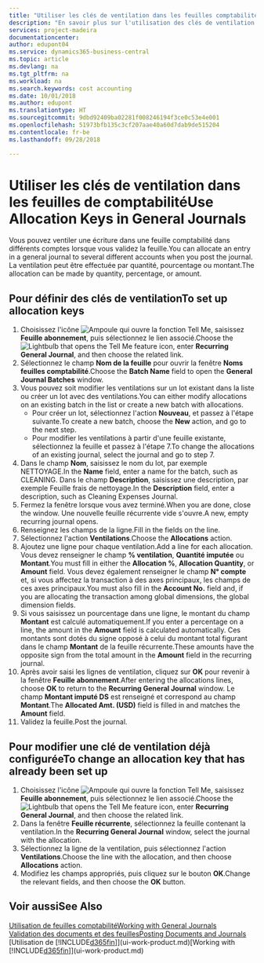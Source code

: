 ```yaml
---
title: "Utiliser les clés de ventilation dans les feuilles comptabilité | Microsoft Docs"
description: "En savoir plus sur l'utilisation des clés de ventilation dans les feuilles."
services: project-madeira
documentationcenter: 
author: edupont04
ms.service: dynamics365-business-central
ms.topic: article
ms.devlang: na
ms.tgt_pltfrm: na
ms.workload: na
ms.search.keywords: cost accounting
ms.date: 10/01/2018
ms.author: edupont
ms.translationtype: HT
ms.sourcegitcommit: 9dbd92409ba02281f008246194f3ce0c53e4e001
ms.openlocfilehash: 51973bfb135c3cf207aae40a60d7dab9de515204
ms.contentlocale: fr-be
ms.lasthandoff: 09/28/2018

---
```

# <a name="use-allocation-keys-in-general-journals"></a><span data-ttu-id="afca0-103">Utiliser les clés de ventilation dans les feuilles de comptabilité</span><span class="sxs-lookup"><span data-stu-id="afca0-103">Use Allocation Keys in General Journals</span></span>
<span data-ttu-id="afca0-104">Vous pouvez ventiler une écriture dans une feuille comptabilité dans différents comptes lorsque vous validez la feuille.</span><span class="sxs-lookup"><span data-stu-id="afca0-104">You can allocate an entry in a general journal to several different accounts when you post the journal.</span></span> <span data-ttu-id="afca0-105">La ventilation peut être effectuée par quantité, pourcentage ou montant.</span><span class="sxs-lookup"><span data-stu-id="afca0-105">The allocation can be made by quantity, percentage, or amount.</span></span>

## <a name="to-set-up-allocation-keys"></a><span data-ttu-id="afca0-106">Pour définir des clés de ventilation</span><span class="sxs-lookup"><span data-stu-id="afca0-106">To set up allocation keys</span></span>
1. <span data-ttu-id="afca0-107">Choisissez l'icône ![Ampoule qui ouvre la fonction Tell Me](media/ui-search/search_small.png "Dites-moi ce que vous voulez faire"), saisissez **Feuille abonnement**, puis sélectionnez le lien associé.</span><span class="sxs-lookup"><span data-stu-id="afca0-107">Choose the ![Lightbulb that opens the Tell Me feature](media/ui-search/search_small.png "Tell me what you want to do") icon, enter **Recurring General Journal**, and then choose the related link.</span></span>
2. <span data-ttu-id="afca0-108">Sélectionnez le champ **Nom de la feuille** pour ouvrir la fenêtre **Noms feuilles comptabilité**.</span><span class="sxs-lookup"><span data-stu-id="afca0-108">Choose the **Batch Name** field to open the **General Journal Batches** window.</span></span>
3. <span data-ttu-id="afca0-109">Vous pouvez soit modifier les ventilations sur un lot existant dans la liste ou créer un lot avec des ventilations.</span><span class="sxs-lookup"><span data-stu-id="afca0-109">You can either modify allocations on an existing batch in the list or create a new batch with allocations.</span></span>
   * <span data-ttu-id="afca0-110">Pour créer un lot, sélectionnez l'action **Nouveau**, et passez à l'étape suivante.</span><span class="sxs-lookup"><span data-stu-id="afca0-110">To create a new batch, choose the **New** action, and go to the next step.</span></span>
   * <span data-ttu-id="afca0-111">Pour modifier les ventilations à partir d'une feuille existante, sélectionnez la feuille et passez à l'étape 7.</span><span class="sxs-lookup"><span data-stu-id="afca0-111">To change the allocations of an existing journal, select the journal and go to step 7.</span></span>    
4. <span data-ttu-id="afca0-112">Dans le champ **Nom**, saisissez le nom du lot, par exemple NETTOYAGE.</span><span class="sxs-lookup"><span data-stu-id="afca0-112">In the **Name** field, enter a name for the batch, such as CLEANING.</span></span> <span data-ttu-id="afca0-113">Dans le champ **Description**, saisissez une description, par exemple Feuille frais de nettoyage.</span><span class="sxs-lookup"><span data-stu-id="afca0-113">In the **Description** field, enter a description, such as Cleaning Expenses Journal.</span></span>
5. <span data-ttu-id="afca0-114">Fermez la fenêtre lorsque vous avez terminé.</span><span class="sxs-lookup"><span data-stu-id="afca0-114">When you are done, close the window.</span></span> <span data-ttu-id="afca0-115">Une nouvelle feuille récurrente vide s'ouvre.</span><span class="sxs-lookup"><span data-stu-id="afca0-115">A new, empty recurring journal opens.</span></span>
6. <span data-ttu-id="afca0-116">Renseignez les champs de la ligne.</span><span class="sxs-lookup"><span data-stu-id="afca0-116">Fill in the fields on the line.</span></span>
7. <span data-ttu-id="afca0-117">Sélectionnez l'action **Ventilations**.</span><span class="sxs-lookup"><span data-stu-id="afca0-117">Choose the **Allocations** action.</span></span>
8. <span data-ttu-id="afca0-118">Ajoutez une ligne pour chaque ventilation.</span><span class="sxs-lookup"><span data-stu-id="afca0-118">Add a line for each allocation.</span></span> <span data-ttu-id="afca0-119">Vous devez renseigner le champ **% ventilation**, **Quantité imputée** ou **Montant**.</span><span class="sxs-lookup"><span data-stu-id="afca0-119">You must fill in either the **Allocation %**, **Allocation Quantity**, or **Amount** field.</span></span> <span data-ttu-id="afca0-120">Vous devez également renseigner le champ **N° compte** et, si vous affectez la transaction à des axes principaux, les champs de ces axes principaux.</span><span class="sxs-lookup"><span data-stu-id="afca0-120">You must also fill in the **Account No.** field and, if you are allocating the transaction among global dimensions, the global dimension fields.</span></span>
9. <span data-ttu-id="afca0-121">Si vous saisissez un pourcentage dans une ligne, le montant du champ **Montant** est calculé automatiquement.</span><span class="sxs-lookup"><span data-stu-id="afca0-121">If you enter a percentage on a line, the amount in the **Amount** field is calculated automatically.</span></span> <span data-ttu-id="afca0-122">Ces montants sont dotés du signe opposé à celui du montant total figurant dans le champ **Montant** de la feuille récurrente.</span><span class="sxs-lookup"><span data-stu-id="afca0-122">These amounts have the opposite sign from the total amount in the **Amount** field in the recurring journal.</span></span>
10. <span data-ttu-id="afca0-123">Après avoir saisi les lignes de ventilation, cliquez sur **OK** pour revenir à la fenêtre **Feuille abonnement**.</span><span class="sxs-lookup"><span data-stu-id="afca0-123">After entering the allocations lines, choose **OK** to return to the **Recurring General Journal** window.</span></span> <span data-ttu-id="afca0-124">Le champ **Montant imputé DS** est renseigné et correspond au champ **Montant**.</span><span class="sxs-lookup"><span data-stu-id="afca0-124">The **Allocated Amt. (USD)** field is filled in and matches the **Amount** field.</span></span>
11. <span data-ttu-id="afca0-125">Validez la feuille.</span><span class="sxs-lookup"><span data-stu-id="afca0-125">Post the journal.</span></span>

## <a name="to-change-an-allocation-key-that-has-already-been-set-up"></a><span data-ttu-id="afca0-126">Pour modifier une clé de ventilation déjà configurée</span><span class="sxs-lookup"><span data-stu-id="afca0-126">To change an allocation key that has already been set up</span></span>
1. <span data-ttu-id="afca0-127">Choisissez l'icône ![Ampoule qui ouvre la fonction Tell Me](media/ui-search/search_small.png "Dites-moi ce que vous voulez faire"), saisissez **Feuille abonnement**, puis sélectionnez le lien associé.</span><span class="sxs-lookup"><span data-stu-id="afca0-127">Choose the ![Lightbulb that opens the Tell Me feature](media/ui-search/search_small.png "Tell me what you want to do") icon, enter **Recurring General Journal**, and then choose the related link.</span></span>
2. <span data-ttu-id="afca0-128">Dans la fenêtre **Feuille récurrente**, sélectionnez la feuille contenant la ventilation.</span><span class="sxs-lookup"><span data-stu-id="afca0-128">In the **Recurring General Journal** window, select the journal with the allocation.</span></span>
3. <span data-ttu-id="afca0-129">Sélectionnez la ligne de la ventilation, puis sélectionnez l'action **Ventilations**.</span><span class="sxs-lookup"><span data-stu-id="afca0-129">Choose the line with the allocation, and then choose **Allocations** action.</span></span>
4. <span data-ttu-id="afca0-130">Modifiez les champs appropriés, puis cliquez sur le bouton **OK**.</span><span class="sxs-lookup"><span data-stu-id="afca0-130">Change the relevant fields, and then choose the **OK** button.</span></span>

## <a name="see-also"></a><span data-ttu-id="afca0-131">Voir aussi</span><span class="sxs-lookup"><span data-stu-id="afca0-131">See Also</span></span>
[<span data-ttu-id="afca0-132">Utilisation de feuilles comptabilité</span><span class="sxs-lookup"><span data-stu-id="afca0-132">Working with General Journals</span></span>](ui-work-general-journals.md)  
[<span data-ttu-id="afca0-133">Validation des documents et des feuilles</span><span class="sxs-lookup"><span data-stu-id="afca0-133">Posting Documents and Journals</span></span>](ui-post-documents-journals.md)  
<span data-ttu-id="afca0-134">[Utilisation de [!INCLUDE[d365fin](includes/d365fin_md.md)]](ui-work-product.md)</span><span class="sxs-lookup"><span data-stu-id="afca0-134">[Working with [!INCLUDE[d365fin](includes/d365fin_md.md)]](ui-work-product.md)</span></span>

